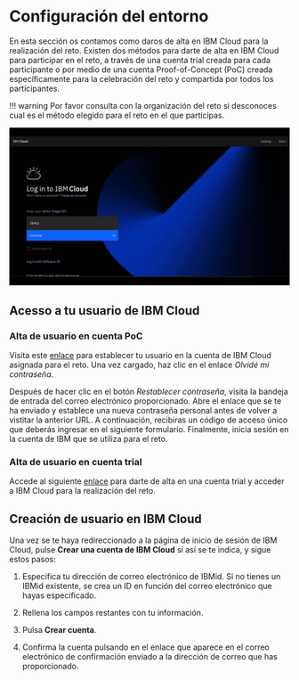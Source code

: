 # Configuración del entorno

En esta sección os contamos como daros de alta en IBM Cloud para la realización del reto. Existen dos métodos para darte de alta en IBM Cloud para participar en el reto, a través de una cuenta trial creada para cada participante o por medio de una cuenta Proof-of-Concept (PoC) creada específicamente para la celebración del reto y compartida por todos los participantes. 

!!! warning 
    Por favor consulta con la organización del reto si desconoces cual es el método elegido para el reto en el que participas.

![Cloud Sign-up](../images/ibm-cloud-sign-up.jpeg)


## Acesso a tu usuario de IBM Cloud

### Alta de usuario en cuenta PoC

Visita este [enlace](https://cloud.ibm.com/authorize/accountID-or-alias/realmID) para establecer tu usuario en la cuenta de IBM Cloud asignada para el reto. Una vez cargado, haz clic en el enlace *Olvidé mi contraseña*. 

Después de hacer clic en el botón *Restablecer contraseña*, visita la bandeja de entrada del correo electrónico proporcionado. Abre el enlace que se te ha enviado y establece una nueva contraseña personal antes de volver a vistitar la anterior URL. A continuación, recibiras un código de acceso único que deberás ingresar en el siguiente formulario. Finalmente, inicia sesión en la cuenta de IBM que se utiliza para el reto. 

### Alta de usuario en cuenta trial

Accede al siguiente [enlace](https://cloud.ibm.com/trial/) para darte de alta en una cuenta trial y acceder a IBM Cloud para la realización del reto.


## Creación de usuario en IBM Cloud

Una vez se te haya redireccionado a la página de inicio de sesión de IBM Cloud, pulse **Crear una cuenta de IBM Cloud** si así se te indica, y sigue estos pasos:

1. Especifica tu dirección de correo electrónico de IBMid. Si no tienes un IBMid existente, se crea un ID en función del correo electrónico que hayas especificado.

2. Rellena los campos restantes con tu información.

3. Pulsa **Crear cuenta**.

4. Confirma la cuenta pulsando en el enlace que aparece en el correo electrónico de confirmación enviado a la dirección de correo que has proporcionado.
